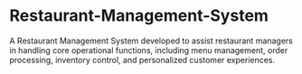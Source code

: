 # Restaurant-Management-System
A Restaurant Management System developed to assist restaurant managers in handling core operational functions, including menu management, order processing, inventory control, and personalized customer experiences.
